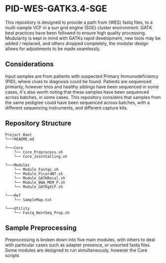 # PID-WES-GATK3.4-SGE
This repository is designed to provide a path from (WES) fastq files, to a multi-sample VCF in a sun grid engine (SGE) cluster environment. GATK best practices have been followed to ensure high quality processing. Modularity is kept in mind with GATKs rapid development, new tools may be added / replaced, and others dropped completely, the modular design allows for adjustments to be made seamlessly.

## Considerations
Input samples are from patients with suspected Primary Immunodeficiency (PID), where clues to diagnosis could be found. Patients are sequenced primarily, however trios and healthy siblings have been sequenced in some cases, it's also worth noting that these samples have been sequenced across batches, in some cases. This repository considers that samples from the same pedigree could have been sequenced across batches, with a different sequencing instruments, and different capture kits.

## Repository Structure

```
Project Root
└───README.md

└───Core
    └── Core_Preprocess.sh
    └── Core_JointCalling.sh

└───Modules
    └── Module_Fastqc.sh
    └── Module_PicardNT.sh
    └── Module_GATKRecal.sh
    └── Module_BWA_MEM_P.sh
    └── Module_GATKgVCF.sh

└───Ref
    └── SampleMap.txt

└───Utility
    └── Fastq_NextSeq_Prep.sh
```

## Sample Preprocessing
Preprocessing is broken down into five main modules, with others to deal with particular cases such as adapter presence, or unsorted fastq files. Some modules are designed to run simultaneously, however the Core scripts
